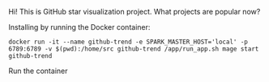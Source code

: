 Hi! This is GitHub star visualization project. What projects are popular now?

Installing by running the Docker container:
```
docker run -it --name github-trend -e SPARK_MASTER_HOST='local' -p 6789:6789 -v $(pwd):/home/src github-trend /app/run_app.sh mage start github-trend
```

Run the container
```
```